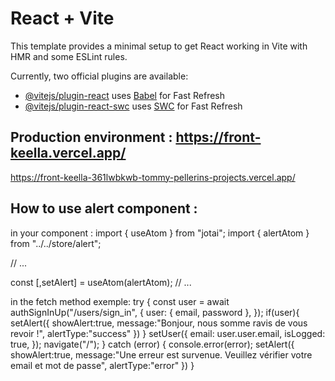 # React + Vite

This template provides a minimal setup to get React working in Vite with HMR and some ESLint rules.

Currently, two official plugins are available:

- [@vitejs/plugin-react](https://github.com/vitejs/vite-plugin-react/blob/main/packages/plugin-react/README.md) uses [Babel](https://babeljs.io/) for Fast Refresh
- [@vitejs/plugin-react-swc](https://github.com/vitejs/vite-plugin-react-swc) uses [SWC](https://swc.rs/) for Fast Refresh

## Production environment : https://front-keella.vercel.app/
https://front-keella-361lwbkwb-tommy-pellerins-projects.vercel.app/

## How to use alert component :
in your component :
import { useAtom } from "jotai";
import { alertAtom } from "../../store/alert";

// ...

const [,setAlert] = useAtom(alertAtom);
// ...

in the fetch method exemple:
try {
      const user = await authSignInUp("/users/sign_in", {
        user: { email, password },
      });
      if(user){
        setAlert({
          showAlert:true,
          message:"Bonjour, nous somme ravis de vous revoir !",
          alertType:"success"
        })
      }
      setUser({
        email: user.user.email,
        isLogged: true,
      });
      navigate("/");
    } catch (error) {
      console.error(error); 
      setAlert({
        showAlert:true,
        message:"Une erreur est survenue. Veuillez vérifier votre email et mot de passe",
        alertType:"error"
      })
    }